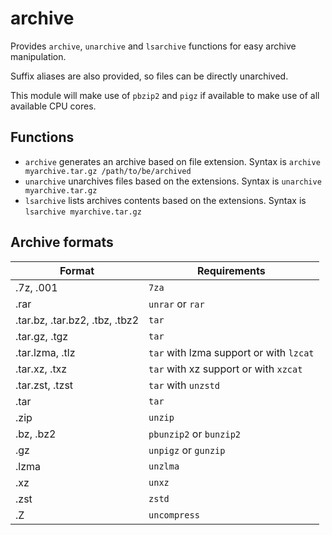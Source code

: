 archive
=======

Provides `archive`, `unarchive` and `lsarchive` functions for easy archive manipulation.

Suffix aliases are also provided, so files can be directly unarchived.

This module will make use of `pbzip2` and `pigz` if available to make use of all available CPU cores.

Functions
---------

  * `archive` generates an archive based on file extension. Syntax is `archive myarchive.tar.gz /path/to/be/archived`
  * `unarchive` unarchives files based on the extensions. Syntax is `unarchive myarchive.tar.gz`
  * `lsarchive` lists archives contents based on the extensions. Syntax is `lsarchive myarchive.tar.gz`

Archive formats
---------------

| Format | Requirements |
| ------ | ------------ |
| .7z, .001 | `7za` |
| .rar | `unrar` or `rar` |
| .tar.bz, .tar.bz2, .tbz, .tbz2 | `tar` |
| .tar.gz, .tgz | `tar` |
| .tar.lzma, .tlz | `tar` with lzma support or with `lzcat` |
| .tar.xz, .txz | `tar` with xz support or with `xzcat` |
| .tar.zst, .tzst | `tar` with `unzstd` |
| .tar | `tar` |
| .zip | `unzip` |
| .bz, .bz2 | `pbunzip2` or `bunzip2` |
| .gz | `unpigz` or `gunzip` |
| .lzma | `unzlma` |
| .xz | `unxz` |
| .zst | `zstd` |
| .Z | `uncompress` |
